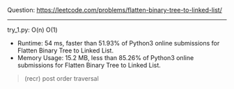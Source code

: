 Question: https://leetcode.com/problems/flatten-binary-tree-to-linked-list/

---

try_1.py: O(n) O(1)

* Runtime: 54 ms, faster than 51.93% of Python3 online submissions for Flatten Binary Tree to Linked List.
* Memory Usage: 15.2 MB, less than 85.26% of Python3 online submissions for Flatten Binary Tree to Linked List.

> (recr) post order traversal